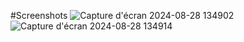 #Screenshots
![Capture d'écran 2024-08-28 134902](https://github.com/user-attachments/assets/c9067749-6de5-48aa-8129-c2eb2e668adf)
![Capture d'écran 2024-08-28 134914](https://github.com/user-attachments/assets/0b8672e8-e0d0-4b5d-a11a-61593f246b8e)
